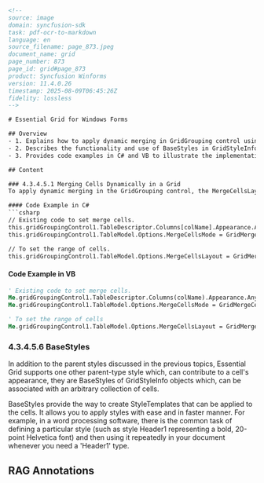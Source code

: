 ```html
<!-- 
source: image
domain: syncfusion-sdk
task: pdf-ocr-to-markdown
language: en
source_filename: page_873.jpeg
document_name: grid
page_number: 873
page_id: grid#page_873
product: Syncfusion Winforms
version: 11.4.0.26
timestamp: 2025-08-09T06:45:26Z
fidelity: lossless
-->

# Essential Grid for Windows Forms

## Overview
- 1. Explains how to apply dynamic merging in GridGrouping control using MergeCellsLayout.
- 2. Describes the functionality and use of BaseStyles in GridStyleInfo objects to enhance cell appearance.
- 3. Provides code examples in C# and VB to illustrate the implementation of dynamic cell merging within a grid.

## Content

### 4.3.4.5.1 Merging Cells Dynamically in a Grid
To apply dynamic merging in the GridGrouping control, the MergeCellsLayout needs to be applied along with the existing code to merge the cells in the grid.

#### Code Example in C#
```csharp
// Existing code to set merge cells.
this.gridGroupingControl1.TableDescriptor.Columns[colName].Appearance.AnyRecordFieldCell.MergeCell = GridMergeCellDirection.Both;
this.gridGroupingControl1.TableModel.Options.MergeCellsMode = GridMergeCellsMode.OnDemandCalculation ;

// To set the range of cells.
this.gridGroupingControl1.TableModel.Options.MergeCellsLayout = GridMergeCellsLayout.Grid;
```

#### Code Example in VB
```vb
' Existing code to set merge cells.
Me.gridGroupingControl1.TableDescriptor.Columns(colName).Appearance.AnyRecordFieldCell.MergeCell = GridMergeCellDirection.Both
Me.gridGroupingControl1.TableModel.Options.MergeCellsMode = GridMergeCellsMode.OnDemandCalculation

' To set the range of cells
Me.gridGroupingControl1.TableModel.Options.MergeCellsLayout = GridMergeCellsLayout.Grid
```

### 4.3.4.5.6 BaseStyles
In addition to the parent styles discussed in the previous topics, Essential Grid supports one other parent-type style which, can contribute to a cell's appearance, they are BaseStyles of GridStyleInfo objects which, can be associated with an arbitrary collection of cells.

BaseStyles provide the way to create StyleTemplates that can be applied to the cells. It allows you to apply styles with ease and in faster manner. For example, in a word processing software, there is the common task of defining a particular style (such as style Header1 representing a bold, 20-point Helvetica font) and then using it repeatedly in your document whenever you need a 'Header1' type.

## RAG Annotations
<!-- tags: [Essential Grid, Windows Forms, GridGrouping, BaseStyles, MergeCellsLayout, syncfusion-sdk, GridStyleInfo, cell styling] keywords: [dynamic merging, cell merging, grid grouping control, base styles, style templates, appearance, cell range, GridMergeCellDirection, OnDemandCalculation, GridMergeCellsLayout, GridStyleInfo] -->
```